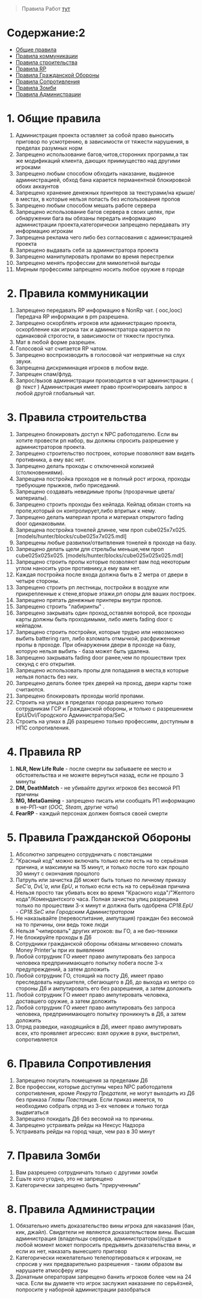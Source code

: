 > Правила Работ [тут](https://github.com/TRIGONIM/INFO/blob/master/rules/DarkHL2RP-Jobs.md)

# Содержание:2
* [Общие правила](#FORALL)
* [Правила коммуникации](#COMMUNICATION)
* [Правила строительства](#BUILDING)
* [Правила RP](#RP)
* [Правила Гражданской Обороны](#CP)
* [Правила Сопротивления](#REBEL)
* [Правила Зомби](#ZOMBIE)
* [Правила Администрации](#ADMIN)

<a name="FORALL"></a>
# 1. Общие правила
1. Администрация проекта оставляет за собой право выносить приговор по усмотрению, в зависимости от тяжести нарушения, в пределах разумных норм
2. Запрещено использование багов,читов,сторонних программ,а так же модификаций клиента, дающих приимущество над другими игроками
3. Запрещено любым способом обходить наказание, выданное администрацией, обход бана карается перманентной блокировкой обоих аккаунтов
4. Запрещено хранение денежных принтеров за текстурами/на крыше/в местах, в которые нельзя попасть без использования пропов
5. Запрещено любым способом мешать работе сервера
6. Запрещено использование багов сервера в своих целях, при обнаружении бага вы обязаны передать информацию администрации проекта,категорически запрещено передавать эту информацию игрокам
7. Запрещена реклама чего либо без согласования с администрацией проекта
8. Запрещено выдавать себя за администратора проекта
9. Запрещено манипулировать пропами во время перестрелки
10. Запрещено менять профессии для мимолетной выгоды
11. Мирным профессиям запрещено носить любое оружие в городе

<a name="COMMUNICATION"></a>
# 2. Правила коммуникации
1. Запрещено передавать RP информацию в NonRp чат. ( ooc,looc) Передача RP информации в pm разрешена.
2. Запрещено оскорблять игроков или администрацию проекта, оскорбление как игрока так и администратора карается по одинаковой строгости, в зависимости от тяжести проступка.
3. Мат в любой форме разрешен.
4. Голосовой чат считается RP чатом.
5. Запрещено воспроизводить в голосовой чат неприятные на слух звуки.
6. Запрещена дискриминация игроков в любом виде.
7. Запрещен спам/флуд.
8. Запрос/вызов администрации производится в чат администрации. ( @ *текст* ) Администрация имеет право проигнорировать запрос в любой другой глобальный чат.

<a name="BUILDING"></a>
# 3. Правила строительства
1. Запрещено блокировать доступ к NPC работодателю. Если вы хотите провести рп набор, вы должны спросить разрешение у администраторов проекта.
2. Запрещено строительство построек, которые позволяют вам видеть противника, а ему вас нет.
3. Запрещено делать проходы с отключенной колизией (столкновениями).
4. Запрещена постройка проходов не в полный рост игрока, проходы требующие прыжков, либо приседаний.
5. Запрещено создавать невидимые пропы (прозрачные цвета/материалы).
6. Запрещено строить проходы без кейпада. Кейпад обязан стоять на пропе,который он контролирует,либо впритык к нему.
7. Запрещено делать материал пропа и материал открытого fading door одинаковыми.
8. Запрещена постройка тонелей длинее, чем проп cube025x7x025. [models/hunter/blocks/cube025x7x025.mdl]
9. Запрещены любые развилки/отвитвления тонелей в проходе на базу.
10. Запрещено делать щели для стрельбы меньше,чем проп cube025x025x025. [models/hunter/blocks/cube025x025x025.mdl]
11. Запрещено строить пропы которые позволяют вам под некоторым углом наносить урон противнику,а ему вам нет.
12. Каждая постройка после входа должна быть в 2 метра от двери в четыре стороны.
13. Запрещено строить рп лестницы, постройки в воздухе или прикрепленные к стене,вторые этажи,рп опоры для ваших построек.
14. Запрещено прятать денежные принтеры внутри пропов.
15. Запрещено строить "лабиринты" .
16. Запрещено закрывать один проход,оставляя воторой, все проходы карты должны быть проходимыми, либо иметь fading door с кейпадом.
17. Запрещено строить постройки, которые трудно или невозможно выбить battering ram, либо взломать отмычкой, расфриженные пропы в проходе. При обнаружении двери в проходе на базу, которую нельзя выбить - база может быть удалена.
18. Запрещено закрывать fading door ранее,чем по прошествии трех секунд с его открытия.
19. Запрещено использовать пропы для попадания в места,в которые нельзя попасть без них.
20. Запрещено делать более трех дверей на проход, двери карты тоже считаются.
21. Запрещено блокировать проходы world пропами.
22. Строить на улицах в пределах города разрешено только сотрудникам ГСР и Гражданской обороны, и только с разрешением EpU/Dvl/Городского Администратора/SeC
23. Строить на улиах в Д6 разрешено только профессиям, доступным в НПС сопротивления.

<a name="RP"></a>
# 4. Правила RP
1. **NLR, New Life Rule** - после смерти вы забываете ее место и обстоятельства и не можете вернуться назад, если не прошло 3 минуты
2. **DM, DeathMatch** - не убивайте других игроков без весомой РП причины
3. **MG, MetaGaming** - запрещено писать или сообщать РП информацию в не-РП-чат (*OOC, Steam, другие чаты*)
4. **FearRP** - каждый персонаж должен бояться своей смерти

<a name="CP"></a>
# 5. Правила Гражданской Обороны
1. Абсолютно запрещено сотрудничать с повстанцами
2. "Красный код" можно включать только если есть на то серьёзная причина, и максимум на 15 минут, и только после того как прошло 30 минут с окончания прошлого
3. Патруль или зачистка Д6 может быть только по личному приказу *SeC'а*, *DvL'a*, или *EpU*, и только если есть на то серьёзная причина
4. Нельзя просто так убивать всех во время "Красного кода"/"Желтого кода"/Комендантского часа. Полная зачистка улиц разрешена только по прошествии 3-х минут и должна быть одобрена *CP18.EpU - CP18.SeC* или *Городским Администратором*
5. Не наказывайте (перевоспитание, ампутация) граждан без весомой на то причины, они ведь тоже люди
6. Нельзя "чипировать" других игроков: вы ГО, а не био-техники
7. Не блокируйте проходы в Д6
8. Сотрудники гражданской обороны обязаны мгновенно сломать Money Printer'ы при их выявлении
9. Любой сотрудник ГО имеет право ампутировать без запроса человека предпринимающего попытку побега после 3-х предупреждений, а затем доложить
10. Любой сотрудник ГО, стоящий на посту Д6, имеет право преследовать нарушителя, сбегающего в Д6, до выхода из метро со стороны Д6 и ампутировать его без разрешения, а затем доложить
11. Любой сотрудник ГО имеет право ампутировать человека, доставшего оружие, а затем доложить
12. Любой сотрудник ГО имеет право ампутировать без запроса человека, предпринимающего попытку проникнуть в Д6, а затем доложить
13. Отряд разведки, находящийся в Д6, имеет право ампутировать всех, кто проявляет агрессию: взял оружие в руки, выстрелил, сопротивляется

<a name="REBEL"></a>
# 6. Правила Сопротивления
1. Запрещено покупать помещения за пределами Д6
2. Все профессии, которые доступны через NPC работодателя сопротивления, кроме *Рекрута Предателя*, не могут выходить из Д6 без приказа *Главы Повстанцев*. Если приказ имеется, то необходимо собрать отряд из 3-ех человек и только тогда выдвигаться
3. Запрещено покидать Д6 без весомой на то причины.
4. Запрещено устраивать рейды на Нексус Надзора
5. Устраивать рейды на город чаще, чем раз в 30 минут

<a name="ZOMBIE"></a>
# 7. Правила Зомби
1. Вам разрешено сотрудничать только с другими зомби
2. Ешьте кого угодно, это не запрещено
3. Категорически запрещено быть "прирученным"

<a name="ADMIN"></a>
# 8. Правила Администрации
1. Обязательно иметь доказательство вины игрока для наказания (бан, кик, джайл). Свидетели не являются доказательством вины. Высшая администрация (владельцы сервера, администраторы)/судьи в любой момент может попросить предъявить доказательства вины, и если их нет, наказать вынесшего приговор
2. Категорически нежелательно телепортироваться к игрокам, не спросив у них предварительно разрешения - таким образом вы нарушаете атмосферу игры
3. Донатным операторам запрещено банить игроков более чем на 24 часа. Если вы думаете что игрок заслужил наказание по серьёзней, попросите у наборной администрации разобраться
